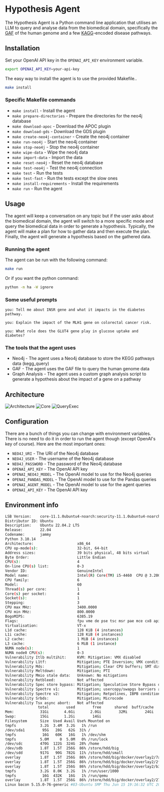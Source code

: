 # Hypothesis Agent

The Hypothesis Agent is a Python command line application that utilises an LLM to query and analyse data from the 
biomedical domain, specifically the [GAF](https://geneontology.org/docs/go-annotation-file-gaf-format-2.0/) of the human
genome and a few [KAGG](https://www.genome.jp/kegg/pathway.html)-encoded disease pathways.

## Installation

Set your OpenAI API key in the `OPENAI_API_KEY` environment variable.

```bash
export OPENAI_API_KEY=your-api-key
```

The easy way to install the agent is to use the provided Makefile..
```bash
make install
```

### Specific Makefile commands

- `make install` - Install the agent
- `make prepare-directories` - Prepare the directories for the neo4j database
- `make download-apoc` - Download the APOC plugin
- `make download-gds` - Download the GDS plugin
- `make create-neo4j-container` - Create the neo4j container
- `make run-neo4j` - Start the neo4j container
- `make stop-neo4j` - Stop the neo4j container
- `make wipe-data` - Wipe the neo4j data
- `make import-data` - Import the data
- `make reset-neo4j` - Reset the neo4j database
- `make test-neo4j` - Test the neo4j connection
- `make test` - Run the tests
- `make test-fast` - Run the tests except the slow ones
- `make install-requirements` - Install the requirements
- `make run` - Run the agent

## Usage

The agent will keep a conversation on any topic but if the user asks about the biomedical domain, the agent will switch
to a more specific mode and query the biomedical data in order to generate a hypothesis. Typically, the agent will
make a plan for how to gather data and then execute the plan. Finally, the agent will generate a hypothesis based on the
gathered data.

### Running the agent

The agent can be run with the following command:
```bash
make run
```

Or if you want the python command:
```bash
python -m ha -W ignore
```

### Some useful prompts

```commandline
you: Tell me about INSR gene and what it impacts in the diabetes pathway.
```

```commandline
you: Explain the impact of the MLH1 gene on colorectal cancer risk.
```

```commandline
you: What role does the GLUT4 gene play in glucose uptake and diabetes?
```

### The tools that the agent uses

- Neo4j - The agent uses a Neo4j database to store the KEGG pathways data (kegg_query)
- GAF - The agent uses the GAF file to query the human genome data
- Graph Analysis - The agent uses a custom graph analysis script to generate a hypothesis about the impact of a gene on a pathway

## Architecture


![Architecture](img/ha-high-level.png)
![Core](img/ha-core.png)
![QueryExec](img/ha-query-executor.png)

## Configuration

There are a bunch of things you can change with environment variables. There is no need to do it in order to run 
the agent though (except OpenAI's key of course). Here are the most important ones:

* `NEO4J_URI` - The URI of the Neo4j database
* `NEO4J_USER` - The username of the Neo4j database
* `NEO4J_PASSWORD` - The password of the Neo4j database
* `OPENAI_API_KEY` - The OpenAI API key
* `OPENAI_NEO4J_MODEL` - The OpenAI model to use for the Neo4j queries
* `OPENAI_PANDAS_MODEL` - The OpenAI model to use for the Pandas queries
* `OPENAI_AGENT_MODEL` - The OpenAI model to use for the agent queries
* `OPENAI_API_KEY` - The OpenAI API key

## Environment info
```bash
LSB Version:    core-11.1.0ubuntu4-noarch:security-11.1.0ubuntu4-noarch
Distributor ID: Ubuntu
Description:    Ubuntu 22.04.2 LTS
Release:        22.04
Codename:       jammy
Python 3.10.14
Architecture:                    x86_64
CPU op-mode(s):                  32-bit, 64-bit
Address sizes:                   39 bits physical, 48 bits virtual
Byte Order:                      Little Endian
CPU(s):                          4
On-line CPU(s) list:             0-3
Vendor ID:                       GenuineIntel
Model name:                      Intel(R) Core(TM) i5-4460  CPU @ 3.20GHz
CPU family:                      6
Model:                           60
Thread(s) per core:              1
Core(s) per socket:              4
Socket(s):                       1
Stepping:                        3
CPU max MHz:                     3400.0000
CPU min MHz:                     800.0000
BogoMIPS:                        6385.19
Flags:                           fpu vme de pse tsc msr pae mce cx8 apic sep mtrr pge mca cmov pat pse36 clflush dts acpi mmx fxsr sse sse2 ss ht tm pbe syscall nx pdpe1gb rdtscp lm constant_tsc arch_perfmon pebs bts rep_good nopl xtopology nonstop_tsc cpuid aperfmperf pni pclmulqdq dtes64 monitor ds_cpl vmx est tm2 ssse3 sdbg fma cx16 xtpr pdcm pcid sse4_1 sse4_2 x2apic movbe popcnt tsc_deadline_timer aes xsave avx f16c rdrand lahf_lm abm cpuid_fault invpcid_single pti ssbd ibrs ibpb stibp tpr_shadow vnmi flexpriority ept vpid ept_ad fsgsbase tsc_adjust bmi1 avx2 smep bmi2 erms invpcid xsaveopt dtherm ida arat pln pts md_clear flush_l1d
Virtualisation:                  VT-x
L1d cache:                       128 KiB (4 instances)
L1i cache:                       128 KiB (4 instances)
L2 cache:                        1 MiB (4 instances)
L3 cache:                        6 MiB (1 instance)
NUMA node(s):                    1
NUMA node0 CPU(s):               0-3
Vulnerability Itlb multihit:     KVM: Mitigation: VMX disabled
Vulnerability L1tf:              Mitigation; PTE Inversion; VMX conditional cache flushes, SMT disabled
Vulnerability Mds:               Mitigation; Clear CPU buffers; SMT disabled
Vulnerability Meltdown:          Mitigation; PTI
Vulnerability Mmio stale data:   Unknown: No mitigations
Vulnerability Retbleed:          Not affected
Vulnerability Spec store bypass: Mitigation; Speculative Store Bypass disabled via prctl and seccomp
Vulnerability Spectre v1:        Mitigation; usercopy/swapgs barriers and __user pointer sanitization
Vulnerability Spectre v2:        Mitigation; Retpolines, IBPB conditional, IBRS_FW, STIBP disabled, RSB filling, PBRSB-eIBRS Not affected
Vulnerability Srbds:             Mitigation; Microcode
Vulnerability Tsx async abort:   Not affected
               total        used        free      shared  buff/cache   available
Mem:            31Gi       4.6Gi       2.0Gi        32Mi        24Gi        26Gi
Swap:           15Gi       1.2Gi        14Gi
Filesystem      Size  Used Avail Use% Mounted on
tmpfs           3.2G  3.4M  3.2G   1% /run
/dev/sda1        95G   28G   62G  31% /
tmpfs            16G   60K   16G   1% /dev/shm
tmpfs           5.0M     0  5.0M   0% /run/lock
/dev/sdc        470G  122G  324G  28% /home
/dev/sdb        1.8T  1.5T  256G  86% /store/hdd/big
/dev/sdd        917G   90G  782G  11% /store/hdd/small
overlay         1.8T  1.5T  256G  86% /store/hdd/big/docker/overlay2/7acd4b332d3010aab7e443cbd00d897e4d392607764f1c630dd973bc43639845/merged
overlay         1.8T  1.5T  256G  86% /store/hdd/big/docker/overlay2/2f585f84cb2ecc2a6dae658b812e4ebb447070e9653ae81f8516842dec733b96/merged
overlay         1.8T  1.5T  256G  86% /store/hdd/big/docker/overlay2/b373df3d03bc895d7ebfb64bb301b7ca97c8e816826a407cc8ef6bab8163f855/merged
tmpfs           3.2G  8.0K  3.2G   1% /run/user/1000
tmpfs            16G  432K   16G   1% /run/qemu
overlay         1.8T  1.5T  256G  86% /store/hdd/big/docker/overlay2/2768dce6d02ea3f31cfbdab7af0b47fbb247b3f28bcd0c0cd82f44933cbe11ec/merged
Linux bacon 5.15.0-76-generic #83-Ubuntu SMP Thu Jun 15 19:16:32 UTC 2023 x86_64 x86_64 x86_64 GNU/Linux
```
